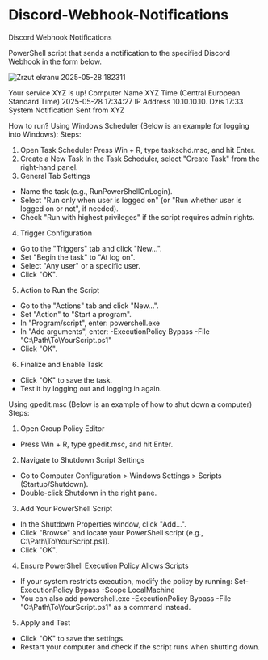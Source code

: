 # Discord-Webhook-Notifications
Discord Webhook Notifications


PowerShell script that sends a notification to the specified Discord Webhook in the form below.

![Zrzut ekranu 2025-05-28 182311](https://github.com/user-attachments/assets/92f4ed3e-3846-43b9-abf9-7d3dd4e4a710)


Your service XYZ is up!
Computer Name
XYZ
Time (Central European Standard Time)
2025-05-28 17:34:27
IP Address
10.10.10.10.
Dzis 17:33
System Notification
Sent from XYZ


How to run?
Using Windows Scheduler (Below is an example for logging into Windows):
Steps:
1. Open Task Scheduler Press Win + R, type taskschd.msc, and hit Enter.
2. Create a New Task In the Task Scheduler, select "Create Task" from the right-hand panel.
3. General Tab Settings
  - Name the task (e.g., RunPowerShellOnLogin).
  - Select "Run only when user is logged on" (or "Run whether user is logged on or not", if needed).
  - Check "Run with highest privileges" if the script requires admin rights.
4. Trigger Configuration
  - Go to the "Triggers" tab and click "New...".
  - Set "Begin the task" to "At log on".
  - Select "Any user" or a specific user.
  - Click "OK".
5. Action to Run the Script
  - Go to the "Actions" tab and click "New...".
  - Set "Action" to "Start a program".
  - In "Program/script", enter:
      powershell.exe
  - In "Add arguments", enter:
      -ExecutionPolicy Bypass -File "C:\Path\To\YourScript.ps1"
  - Click "OK".
6. Finalize and Enable Task
  - Click "OK" to save the task.
  - Test it by logging out and logging in again.

Using gpedit.msc (Below is an example of how to shut down a computer)
Steps:
1. Open Group Policy Editor
  - Press Win + R, type gpedit.msc, and hit Enter.
2. Navigate to Shutdown Script Settings
  - Go to Computer Configuration > Windows Settings > Scripts (Startup/Shutdown).
  - Double-click Shutdown in the right pane.
3. Add Your PowerShell Script
  - In the Shutdown Properties window, click "Add…".
  - Click "Browse" and locate your PowerShell script (e.g., C:\Path\To\YourScript.ps1).
  - Click "OK".
4. Ensure PowerShell Execution Policy Allows Scripts
  - If your system restricts execution, modify the policy by running:
      Set-ExecutionPolicy Bypass -Scope LocalMachine
  - You can also add powershell.exe -ExecutionPolicy Bypass -File "C:\Path\To\YourScript.ps1" as a command instead.
5. Apply and Test
  - Click "OK" to save the settings.
  - Restart your computer and check if the script runs when shutting down.
